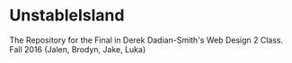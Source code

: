 # UnstableIsland
The Repository for the Final in Derek Dadian-Smith's Web Design 2 Class. Fall 2016 (Jalen, Brodyn, Jake, Luka)
